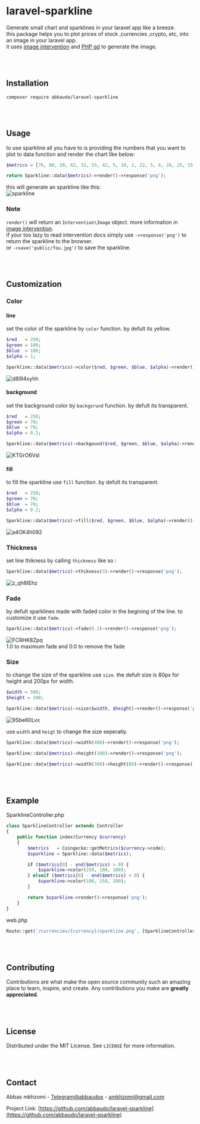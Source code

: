 # laravel-sparkline
Generate small chart and sparklines in your laravel app like a breeze.<br>
this package helps you to plot prices of stock ,currencies ,crypto, etc, into an image in your laravel app.<br>
it uses [image intervention](https://image.intervention.io/v2) and [PHP gd](https://www.php.net/manual/en/book.image.php) to generate the image.

<br />
<br />

<!-- INSTALLATION -->
## Installation 
```shell
composer require abbaudo/laravel-sparkline
```

<br />
<br />

<!-- USAGE -->
## Usage
to use sparkline all you have to is providing the numbers that you want to plot to data function and render the chart like below:
```php
$metrics = [76, 80, 50, 62, 32, 55, 42, 5, 10, 2, 22, 5, 6, 26, 25, 55, 40, 32, 55, 42, 5, 10, 2, 22, 56];

return Sparkline::data($metrics)->render()->response('png');
```
this will generate an sparkline like this:<br>
![sparkline](https://user-images.githubusercontent.com/86796762/170678251-11c4835a-f00b-4a92-b62c-fe0d66f02e24.png)

### Note
`render()` will return an `Intervention\Image` object. more information in [image intervention](https://image.intervention.io/v2).<br>
if your too lazy to read intervention docs simply use `->response('png')` to return the sparkline to the browser.<br>
or `->save('public/fou.jpg')` to save the sparkline.

<br />
<br />

<!-- CUSTOMIZATION -->
## Customization
### Color
#### line
set the color of the sparkline by `color` function. by defult its yellow.
```php
$red   = 250;
$green = 100;
$blue  = 100;
$alpha = 1;

Sparkline::data($metrics)->color($red, $green, $blue, $alpha)->render()->response('png');
```
![d8l94xyhh](https://user-images.githubusercontent.com/86796762/170679405-ed38cb2b-5c75-41bf-82bb-25a07872837e.png)
#### background
set the background color by `backgorund` function. by defult its transparent.
```php
$red   = 250;
$green = 70;
$blue  = 70;
$alpha = 0.2;

Sparkline::data($metrics)->backgound($red, $green, $blue, $alpha)->render()->response('png');
```
![KTGrO6VsI](https://user-images.githubusercontent.com/86796762/170682706-77515cd5-4e2a-449a-a497-cc6cdddec08b.png)
#### fill
to fill the sparkline use `fill` function. by defult its transparent.
```php
$red   = 250;
$green = 70;
$blue  = 70;
$alpha = 0.2;

Sparkline::data($metrics)->fill($red, $green, $blue, $alpha)->render()->response('png');
```
![a4OK4h092](https://user-images.githubusercontent.com/86796762/170683086-e7fefbc6-5358-4f60-9abd-0e4d5ed51dd8.png)
### Thickness
set line thikness by calling `thickness` like so :
```php
Sparkline::data($metrics)->thikness(3)->render()->response('png');
```
![z_qh8IEhz](https://user-images.githubusercontent.com/86796762/170683690-ba9b1498-1ede-4fcd-9ed0-bf1aca66189b.png)
### Fade
by defult sparklines made with faded color in the begining of the line. to customize it use `fade`.
```php
Sparkline::data($metrics)->fade(0.2)->render()->response('png');
```
![FCRHK8Zpq](https://user-images.githubusercontent.com/86796762/170690936-90bd2e77-0f5d-4e2d-8c98-de9fbde4d022.png)<br>
1.0 to maximum fade and 0.0 to remove the fade 
### Size
to change the size of the sparkline use `size`. the defult size is 80px for height and 200px for width.
```php
$width = 500;
$height = 100;

Sparkline::data($metrics)->size($width, $height)->render()->response('png');
```
![9Sbe60Lvx](https://user-images.githubusercontent.com/86796762/170690363-6078132c-ae35-46e3-b479-82888f46366a.png)

use `width` and `heigt` to change the size seperatly.
```php
Sparkline::data($metrics)->width(400)->render()->response('png');

Sparkline::data($metrics)->height(100)->render()->response('png');

Sparkline::data($metrics)->width(300)->height(80)->render()->response('png');
```

<br />
<br />

## Example
SparklineController.php
```php
class SparklineController extends Controller
{
    public function index(Currency $currency)
    {
        $metrics   = Coingecko::getMetrics($currency->code);
        $sparkline = Sparkline::data($metrics);

        if ($metrics[0] - end($metrics) > 0) {
            $sparkline->color(250, 100, 100);
        } elseif ($metrics[0] - end($metrics) < 0) {
            $sparkline->color(100, 250, 100);
        }

        return $sparkline->render()->response('png');
    }
}
```
web.php
```php
Route::get('/currencies/{currency}/sparkline.png', [SparklineController::class, 'index'])->name('currencies.sparkline');
```

<br />
<br />

<!-- CONTRIBUTING -->
## Contributing

Contributions are what make the open source community such an amazing place to learn, inspire, and create. Any contributions you make are **greatly appreciated**.

<br />
<br />

<!-- LICENSE -->
## License

Distributed under the MIT License. See `LICENSE` for more information.

<br />
<br />

<!-- CONTACT -->
## Contact

Abbas mkhzomi - [Telegram@abbaudox](https://t.me/abbaudox) - amkhzomi@gmail.com

Project Link: [https://github.com/abbaudo/laravel-sparkline](https://github.com/abbaudo/laravel-sparkline)

